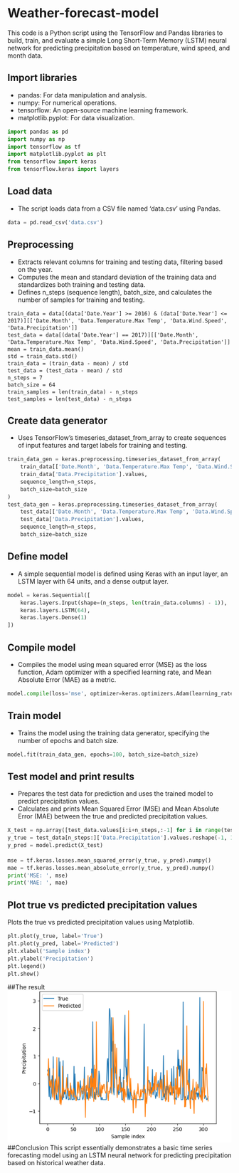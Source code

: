 # Weather-forecast-model
This code is a Python script using the TensorFlow and Pandas libraries to build, train, and evaluate a simple Long Short-Term Memory (LSTM) neural network for predicting precipitation based on temperature, wind speed, and month data.
## Import libraries
- pandas: For data manipulation and analysis.
- numpy: For numerical operations.
- tensorflow: An open-source machine learning framework.
- matplotlib.pyplot: For data visualization.
``` python
import pandas as pd
import numpy as np
import tensorflow as tf
import matplotlib.pyplot as plt
from tensorflow import keras
from tensorflow.keras import layers
``` 
## Load data
- The script loads data from a CSV file named ‘data.csv’ using Pandas.
``` python
data = pd.read_csv('data.csv')
```
## Preprocessing
- Extracts relevant columns for training and testing data, filtering based on the year.
- Computes the mean and standard deviation of the training data and standardizes both training and testing data.
- Defines n_steps (sequence length), batch_size, and calculates the number of samples for training and testing.
``` pytohn
train_data = data[(data['Date.Year'] >= 2016) & (data['Date.Year'] <= 2017)][['Date.Month', 'Data.Temperature.Max Temp', 'Data.Wind.Speed', 'Data.Precipitation']]
test_data = data[(data['Date.Year'] == 2017)][['Date.Month', 'Data.Temperature.Max Temp', 'Data.Wind.Speed', 'Data.Precipitation']]
mean = train_data.mean()
std = train_data.std()
train_data = (train_data - mean) / std
test_data = (test_data - mean) / std
n_steps = 7
batch_size = 64
train_samples = len(train_data) - n_steps
test_samples = len(test_data) - n_steps
```
## Create data generator
- Uses TensorFlow’s timeseries_dataset_from_array to create sequences of input features and target labels for training and testing.
``` python
train_data_gen = keras.preprocessing.timeseries_dataset_from_array(
    train_data[['Date.Month', 'Data.Temperature.Max Temp', 'Data.Wind.Speed']].values,
    train_data['Data.Precipitation'].values,
    sequence_length=n_steps,
    batch_size=batch_size
)
test_data_gen = keras.preprocessing.timeseries_dataset_from_array(
    test_data[['Date.Month', 'Data.Temperature.Max Temp', 'Data.Wind.Speed']].values,
    test_data['Data.Precipitation'].values,
    sequence_length=n_steps,
    batch_size=batch_size
```
## Define model
- A simple sequential model is defined using Keras with an input layer, an LSTM layer with 64 units, and a dense output layer.
``` python
model = keras.Sequential([
    keras.layers.Input(shape=(n_steps, len(train_data.columns) - 1)),
    keras.layers.LSTM(64),
    keras.layers.Dense(1)
])
```
## Compile model
- Compiles the model using mean squared error (MSE) as the loss function, Adam optimizer with a specified learning rate, and Mean Absolute Error (MAE) as a metric.
``` python
model.compile(loss='mse', optimizer=keras.optimizers.Adam(learning_rate=0.01), metrics=['mae'])
```
## Train model
- Trains the model using the training data generator, specifying the number of epochs and batch size.
``` python
model.fit(train_data_gen, epochs=100, batch_size=batch_size)
```
## Test model and print results
- Prepares the test data for prediction and uses the trained model to predict precipitation values.
- Calculates and prints Mean Squared Error (MSE) and Mean Absolute Error (MAE) between the true and predicted precipitation values.
``` python
X_test = np.array([test_data.values[i:i+n_steps,:-1] for i in range(test_samples)])
y_true = test_data[n_steps:]['Data.Precipitation'].values.reshape(-1, 1)
y_pred = model.predict(X_test)

mse = tf.keras.losses.mean_squared_error(y_true, y_pred).numpy()
mae = tf.keras.losses.mean_absolute_error(y_true, y_pred).numpy()
print('MSE: ', mse)
print('MAE: ', mae)
```
## Plot true vs predicted precipitation values
Plots the true vs predicted precipitation values using Matplotlib.
``` python
plt.plot(y_true, label='True')
plt.plot(y_pred, label='Predicted')
plt.xlabel('Sample index')
plt.ylabel('Precipitation')
plt.legend()
plt.show()
```
##The result
![Result](https://github.com/Sayomphon/Weather-forecast-model/blob/main/Prediction%20result.PNG)
##Conclusion
This script essentially demonstrates a basic time series forecasting model using an LSTM neural network for predicting precipitation based on historical weather data.

